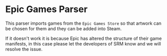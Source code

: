 # Epic Games Parser

This parser imports games from the `Epic Games Store` so that artwork can be chosen for them and they can be added into Steam. 

If it doesn't work it is because Epic has altered the structure of their game manifests, in this case please let the developers of SRM know and we will resolve the issue. 
